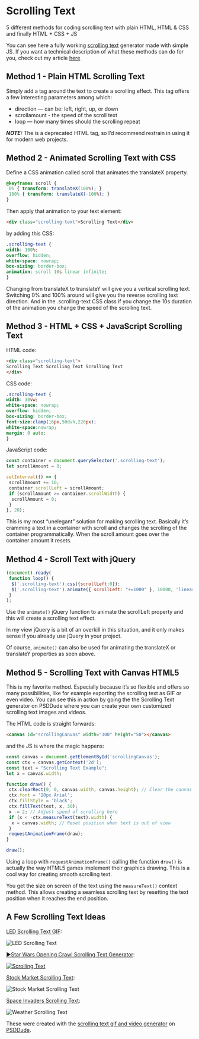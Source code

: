 # Scrolling Text
5 different methods for coding scrolling text with plain HTML, HTML &amp; CSS and finally HTML + CSS + JS

You can see here a fully working [scrolling text](https://www.psd-dude.com/scrolling-text/) generator made with simple JS. If you want a technical description of what these methods can do for you, check out my article [here](https://www.coding-dude.com/wp/css/scrolling-text-using-html/)

## Method 1 - Plain HTML Scrolling Text

Simply add a tag around the text to create a scrolling effect. This tag offers a few interesting parameters among which:

- direction — can be: left, right, up, or down
- scrollamount - the speed of the scroll text
- loop — how many times should the scrolling repeat

***NOTE:*** The is a deprecated HTML tag, so I’d recommend restrain in using it for modern web projects.


## Method 2 - Animated Scrolling Text with CSS

Define a CSS animation called scroll that animates the translateX property.

```css
@keyframes scroll {
 0% { transform: translateX(100%); }
 100% { transform: translateX(-100%); }
}
```

Then apply that animation to your text element:

```html
<div class="scrolling-text">Scrolling Text</div>
```

by adding this CSS:

```css
.scrolling-text {
width: 100%;
overflow: hidden;
white-space: nowrap;
box-sizing: border-box;
animation: scroll 10s linear infinite;
}
```

Changing from translateX to translateY will give you a vertical scrolling text. Switching 0% and 100% around will give you the reverse scrolling text direction. And in the .scrolling-text CSS class if you change the 10s duration of the animation you change the speed of the scrolling text.


## Method 3 - HTML + CSS + JavaScript Scrolling Text

HTML code:

```html
<div class="scrolling-text">
Scrolling Text Scrolling Text Scrolling Text
</div>
```

CSS code:

```css
.scrolling-text {
width: 30vw;
white-space: nowrap;
overflow: hidden;
box-sizing: border-box;
font-size:clamp(16px,50dvh,220px);
white-space:nowrap;
margin: 0 auto;
}
```

JavaScript code:

```js
const container = document.querySelector('.scrolling-text');
let scrollAmount = 0;

setInterval(() => {
 scrollAmount += 10;
 container.scrollLeft = scrollAmount;
 if (scrollAmount >= container.scrollWidth) {
  scrollAmount = 0;
 }
}, 20);
```

This is my most “unelegant” solution for making scrolling text. Basically it’s cramming a text in a container with scroll and changes the scrolling of the container programmatically. When the scroll amount goes over the container amount it resets.


## Method 4 - Scroll Text with jQuery

```js
(document).ready(
 function loop() {
  $('.scrolling-text').css({scrollLeft:0});
  $('.scrolling-text').animate({ scrollLeft: "+=1000" }, 10000, 'linear', loop);
 }
);
```

Use the `animate()` jQuery function to animate the scrollLeft property and this will create a scrolling text effect.

In my view jQuery is a bit of an overkill in this situation, and it only makes sense if you already use jQuery in your project.

Of course, `animate()` can also be used for animating the translateX or translateY properties as seen above.

## Method 5 - Scrolling Text with Canvas HTML5

This is my favorite method. Especially because it’s so flexible and offers so many possibilities, like for example exporting the scrolling text as GIF or even video. You can see this in action by going the the Scrolling Text generator on PSDDude where you can create your own customized scrolling text images and videos.

The HTML code is straight forwards:

```html
<canvas id="scrollingCanvas" width="300" height="50"></canvas>
```

and the JS is where the magic happens:

```js
const canvas = document.getElementById('scrollingCanvas');
const ctx = canvas.getContext('2d');
const text = "Scrolling Text Example";
let x = canvas.width;

function draw() {
 ctx.clearRect(0, 0, canvas.width, canvas.height); // Clear the canvas
 ctx.font = '20px Arial';
 ctx.fillStyle = 'black';
 ctx.fillText(text, x, 30);
 x -= 2; // Adjust speed of scrolling here
 if (x < -ctx.measureText(text).width) {
  x = canvas.width; // Reset position when text is out of view
 }
 requestAnimationFrame(draw);
}

draw();
```

Using a loop with `requestAnimationFrame()` calling the function `draw()` is actually the way HTML5 games implement their graphics drawing. This is a cool way for creating smooth scrolling text.

You get the size on screen of the text using the `measureText()` context method. This allows creating a seamless scrolling text by resetting the text position when it reaches the end position.


## A Few Scrolling Text Ideas

[LED Scrolling Text GIF](https://www.psd-dude.com/scrolling-text/#m0uqu9rk):

![LED Scrolling Text](https://miro.medium.com/v2/resize:fit:1100/format:webp/1*d2YWlLTImlda4sLMj7OJAw.gif)

[▶️Star Wars Opening Crawl Scrolling Text Generator](https://www.psd-dude.com/scrolling-text/#m0ur6r1y):

[![Scrolling Text](https://img.youtube.com/vi/RkRJeGlwCQI/0.jpg)](https://www.youtube.com/watch?v=RkRJeGlwCQI)

[Stock Market Scrolling Text](https://www.psd-dude.com/scrolling-text/#m0sd5fsu):

![Stock Market Scrolling Text](https://miro.medium.com/v2/resize:fit:1100/format:webp/1*Z7umTkUdp3ZS5CPk2RQdfA.gif)

[Space Invaders Scrolling Text](https://www.psd-dude.com/scrolling-text/#m17dd3i3):

![Weather Scrolling Text](https://www.psd-dude.com/scrolling-text/presets/scrolling-text-alien.gif)

These were created with the [scrolling text gif and video generator](https://www.psd-dude.com/scrolling-text/) on [PSDDude](https://www.psd-dude.com/).

